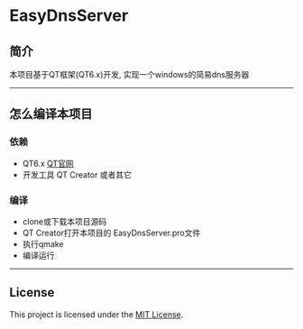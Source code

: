 # EasyDnsServer
## 简介
本项目基于QT框架(QT6.x)开发, 实现一个windows的简易dns服务器


---

## 怎么编译本项目
### 依赖
- QT6.x [QT官网](https://www.qt.io/)
- 开发工具 QT Creator 或者其它
### 编译
- clone或下载本项目源码
- QT Creator打开本项目的 EasyDnsServer.pro文件
- 执行qmake
- 编译运行

---

## License
This project is licensed under the [MIT License](LICENSE).
